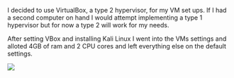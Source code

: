 <p>
I decided to use VirtualBox, a type 2 hypervisor, for my VM set ups. If I had a second computer on hand I would attempt implementing a type 1 hypervisor but for now a type 2 will work for my needs.
</p>
<p>
After setting VBox and installing Kali Linux I went into the VMs settings and alloted 4GB of ram and 2 CPU cores and left everything else on the default settings.
</p>
<img src="(https://ibb.co/hMKdgwQ)">
